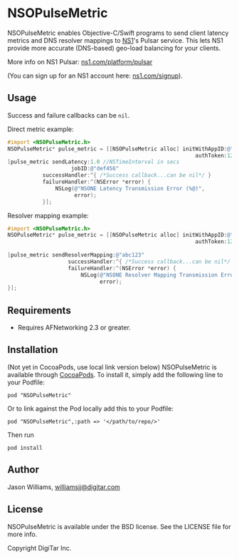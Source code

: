 # NSOPulseMetric

NSOPulseMetric enables Objective-C/Swift programs to send client latency metrics and DNS resolver mappings to [NS1](https://ns1.com)'s Pulsar service. This lets NS1 provide more accurate (DNS-based) geo-load balancing for your clients.

More info on NS1 Pulsar: [ns1.com/platform/pulsar](https://ns1.com/platform/pulsar)

(You can sign up for an NS1 account here: [ns1.com/signup](https://ns1.com/signup)).

## Usage

Success and failure callbacks can be `nil`.

Direct metric example:

```Objective-C
#import <NSOPulseMetric.h>
NSOPulseMetric* pulse_metric = [[NSOPulseMetric alloc] initWithAppID:@"nmkj234"
                                                           authToken:1234567890];
[pulse_metric sendLatency:1.0 //NSTimeInterval in secs
				    jobID:@"def456"
           successHandler:^{ /*Success callback...can be nil*/ }
           failureHandler:^(NSError *error) {
               NSLog(@"NSONE Latency Transmission Error (%@)",
                     error);
           }];
```

Resolver mapping example:
```Objective-C
#import <NSOPulseMetric.h>
NSOPulseMetric* pulse_metric = [[NSOPulseMetric alloc] initWithAppID:@"zxs123"
                                                           authToken:1234567890];
    
[pulse_metric sendResolverMapping:@"abc123"
				   successHandler:^{ /*Success callback...can be nil*/ }
                   failureHandler:^(NSError *error) {
                       NSLog(@"NSONE Resolver Mapping Transmission Error (%@)",
                             error);
}];
```
	

## Requirements

* Requires AFNetworking 2.3 or greater.

## Installation

(Not yet in CocoaPods, use local link version below) NSOPulseMetric is available through [CocoaPods](http://cocoapods.org). To install
it, simply add the following line to your Podfile:

    pod "NSOPulseMetric"
	
Or to link against the Pod locally add this to your Podfile:

	pod "NSOPulseMetric",:path => '</path/to/repo/>'
	
Then run 

	pod install

## Author

Jason Williams, williamsjj@digitar.com

## License

NSOPulseMetric is available under the BSD license. See the LICENSE file for more info.

Copyright DigiTar Inc.

